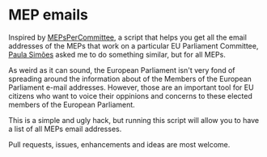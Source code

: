 # MEP emails

Inspired by [MEPsPerCommittee](https://github.com/marado/MEPsPerCommittee), a script that helps you get all the email addresses of the MEPs that work on a particular EU Parliament Committee, [Paula Simões](https://paulasimoesblog.wordpress.com) asked me to do something similar, but for all MEPs.

As weird as it can sound, the European Parliament isn't very fond of spreading around the information about of the Members of the European Parliament e-mail addresses. However, those are an important tool for EU citizens who want to voice their oppinions and concerns to these elected members of the European Parliament.

This is a simple and ugly hack, but running this script will allow you to have a list of all MEPs email addresses.

Pull requests, issues, enhancements and ideas are most welcome.
